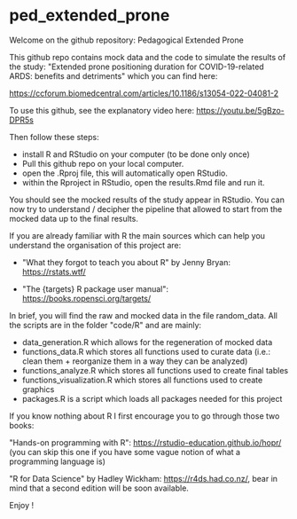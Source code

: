 # ped_extended_prone

Welcome on the github repository: Pedagogical Extended Prone

This github repo contains mock data and the code to simulate the results of the study: 
"Extended prone positioning duration for COVID-19-related ARDS: benefits and detriments" which you can find here: 

https://ccforum.biomedcentral.com/articles/10.1186/s13054-022-04081-2

To use this github, see the explanatory video here: https://youtu.be/5gBzo-DPR5s

Then follow these steps: 
- install R and RStudio on your computer (to be done only once)
- Pull this github repo on your local computer. 
- open the .Rproj file, this will automatically open RStudio. 
- within the Rproject in RStudio, open the results.Rmd file and run it. 

You should see the mocked results of the study appear in RStudio. 
You can now try to understand / decipher the pipeline that allowed to start from the mocked data up to the final results. 

If you are already familiar with R the main sources which can help you understand the organisation of this project are: 

- "What they forgot to teach you about R" by Jenny Bryan: https://rstats.wtf/

- "The {targets} R package user manual": https://books.ropensci.org/targets/

In brief, you will find the raw and mocked data in the file random_data. All the scripts are in the folder "code/R" and are mainly: 
- data_generation.R which allows for the regeneration of mocked data
- functions_data.R which stores all functions used to curate data (i.e.: clean them + reorganize them in a way they can be analyzed)
- functions_analyze.R which stores all functions used to create final tables
- functions_visualization.R which stores all functions used to create graphics
- packages.R is a script which loads all packages needed for this project

If you know nothing about R I first encourage you to go through those two books: 

"Hands-on programming with R": https://rstudio-education.github.io/hopr/ (you can skip this one if you have some vague notion of what a programming language is)

"R for Data Science" by Hadley Wickham: https://r4ds.had.co.nz/, bear in mind that a second edition will be soon available. 

Enjoy ! 

